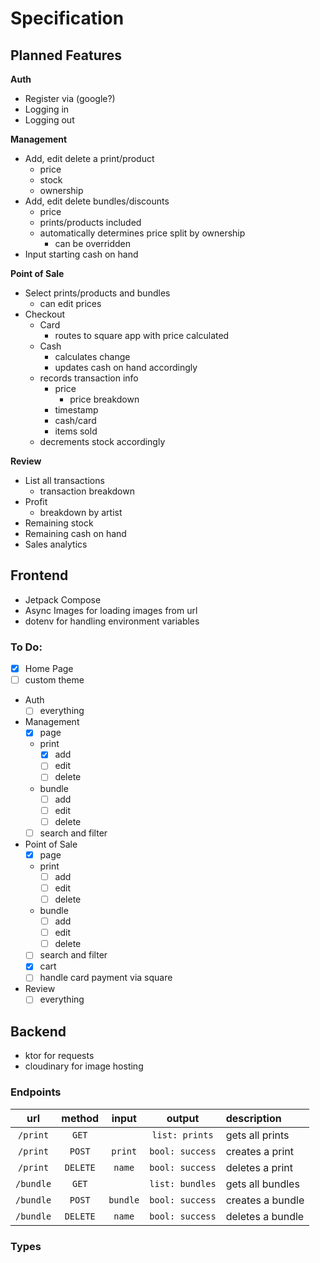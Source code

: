 # Specification

## Planned Features

**Auth**
- Register via (google?)
- Logging in
- Logging out

**Management**
- Add, edit delete a print/product
  - price
  - stock
  - ownership 
- Add, edit delete bundles/discounts
  - price
  - prints/products included
  - automatically determines price split by ownership
    - can be overridden
- Input starting cash on hand

**Point of Sale**
- Select prints/products and bundles
  - can edit prices
- Checkout
  - Card
    - routes to square app with price calculated
  - Cash
    - calculates change
    - updates cash on hand accordingly
  - records transaction info
    - price
      - price breakdown
    - timestamp
    - cash/card
    - items sold
  - decrements stock accordingly

**Review**
- List all transactions
  - transaction breakdown
- Profit
  - breakdown by artist
- Remaining stock
- Remaining cash on hand
- Sales analytics

## Frontend
- Jetpack Compose
- Async Images for loading images from url
- dotenv for handling environment variables

### To Do:
- [x] Home Page
- [ ] custom theme
- Auth
  - [ ] everything
- Management
  - [x] page
  - print
     - [x] add
     - [ ] edit
     - [ ] delete
  - bundle
    - [ ] add
    - [ ] edit
    - [ ] delete
  - [ ] search and filter
- Point of Sale
  - [x] page
  - print
    - [ ] add
    - [ ] edit
    - [ ] delete
  - bundle
    - [ ] add
    - [ ] edit
    - [ ] delete
  - [ ] search and filter
  -  [x] cart
  -  [ ] handle card payment via square 
- Review
  - [ ] everything

## Backend

 - ktor for requests
 - cloudinary for image hosting

### Endpoints

|     url     |   method   |   input    |       output       | description      |
|:-----------:|:----------:|:----------:|:------------------:|:-----------------|
| ``/print``  |  ``GET``   |            |  ``list: prints``  | gets all prints  |
| ``/print``  |  ``POST``  | ``print``  | ``bool: success``  | creates a print  | 
| ``/print``  | ``DELETE`` |  ``name``  | ``bool: success``  | deletes a print  |
| ``/bundle`` |  ``GET``   |            | ``list: bundles``  | gets all bundles |
| ``/bundle`` |  ``POST``  | ``bundle`` | ``bool: success``  | creates a bundle |
| ``/bundle`` | ``DELETE`` |  ``name``  | ``bool: success``  | deletes a bundle |




### Types
